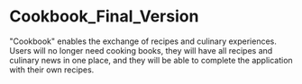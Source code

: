 # Cookbook_Final_Version
"Cookbook" enables the exchange of recipes and culinary experiences. Users will no longer need cooking books, they will have all recipes and culinary news in one place, and they will be able to complete the application with their own recipes.
